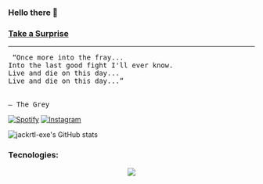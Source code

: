 ### Hello there 🤘
### <a href="http://www.partridgegetslucky.com/">Take a Surprise</a>
<hr>

<p>
    <pre> “Once more into the fray...
Into the last good fight I'll ever know.
Live and die on this day...
Live and die on this day...”
<br>
― The Grey </pre>
</p>

[![Spotify](https://img.shields.io/badge/Spotify-1ED760?&style=for-the-badge&logo=spotify&logoColor=white)](https://open.spotify.com/user/31i5rcfpgmmjvhsipgsld35ehypa?si=6d7d7bf41a804b4a)
[![Instagram](https://img.shields.io/badge/Instagram-E4405F?style=for-the-badge&logo=instagram&logoColor=white)](https://www.instagram.com/jackrtl.https/)

![jackrtl-exe's GitHub stats](https://github-readme-stats.vercel.app/api?username=jackrtl-exe&show_icons=true&theme=gruvbox)

### Tecnologies:
<p align="center">
  <a href="https://skillicons.dev">
    <img src="https://skillicons.dev/icons?i=html,py" />
  </a>
</p>
